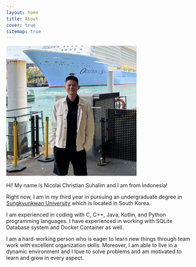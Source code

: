 ```yaml
---
layout: home
title: About
cover: true
sitemap: true
---
```


<img src="assets/img/logo.png" width="350px" title="Me"/>

Hi! My name is Nicolai Christian Suhalim and I am from Indonesia!

Right now, I am in my third year in pursuing an undergraduate degree 
in [Sungkyunkwan University] which is located in South Korea.

I am experienced in coding with C, C++, Java, Kotlin, 
and Python programming languages. I have experienced in working with 
SQLite Database system and Docker Container as well.

I am a hard-working person who is eager to learn new things through 
team work with excellent organization skills. 
Moreover, I am able to live in a dynamic environment 
and I love to solve problems and am motivated to learn and grow in every aspect.

[Sungkyunkwan University]: https://www.skku.edu/eng/index.do